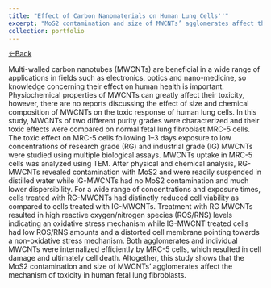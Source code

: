 ```yaml
---
title: "Effect of Carbon Nanomaterials on Human Lung Cells''"
excerpt: "MoS2 contamination and size of MWCNTs’ agglomerates affect the mechanism of toxicity in human fetal lung fibroblasts <br/> <br/><img src='/images/Port_3.png'>"
collection: portfolio
---
```

<a href="https://aparna014.github.io/portfolio/">&larr;Back</a>

Multi-walled carbon nanotubes (MWCNTs) are beneficial in a wide range of applications in fields such as electronics, optics and nano-medicine, so knowledge concerning their effect on human health is important. Physiochemical properties of MWCNTs can greatly affect their toxicity, however, there are no reports discussing the effect of size and chemical composition of MWCNTs on the toxic response of human lung cells. In this study, MWCNTs of two different purity grades were characterized and their toxic effects were compared on normal fetal lung fibroblast MRC-5 cells. The toxic effect on MRC-5 cells following 1–3 days exposure to low concentrations of research grade (RG) and industrial grade (IG) MWCNTs were studied using multiple biological assays. MWCNTs uptake in MRC-5 cells was analyzed using TEM. After physical and chemical analysis, RG-MWCNTs revealed contamination with MoS2 and were readily suspended in distilled water while IG-MWCNTs had no MoS2 contamination and much lower dispersibility. For a wide range of concentrations and exposure times, cells treated with RG-MWCNTs had distinctly reduced cell viability as compared to cells treated with IG-MWCNTs. Treatment with RG MWCNTs resulted in high reactive oxygen/nitrogen species (ROS/RNS) levels indicating an oxidative stress mechanism while IG-MWCNT treated cells had low ROS/RNS amounts and a distorted cell membrane pointing towards a non-oxidative stress mechanism. Both agglomerates and individual MWCNTs were internalized efficiently by MRC-5 cells, which resulted in cell damage and ultimately cell death. Altogether, this study shows that the MoS2 contamination and size of MWCNTs’ agglomerates affect the mechanism of toxicity in human fetal lung fibroblasts. 

